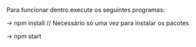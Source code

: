 Para funcionar dentro execute os seguintes programas:

-> npm install // Necessário só uma vez para instalar os pacotes

-> npm start
